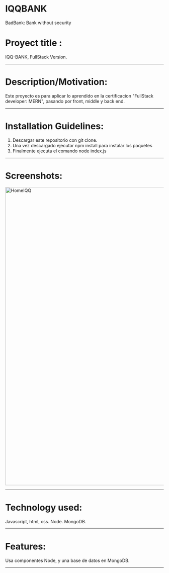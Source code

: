 # IQQBANK
BadBank: Bank without security

<h1>Proyect title : </h1>
IQQ-BANK, FullStack Version.
<hr>

<h1>Description/Motivation:</h1>

Este proyecto es para aplicar lo aprendido en la certificacion "FullStack developer: MERN", pasando por front, middle y back end.
<hr>
<h1>Installation Guidelines:</h1>
<ol>
<li>Descargar este repositorio con git clone.</li>
<li>Una vez descargado ejecutar npm install para instalar los paquetes</li>
<li>Finalmente ejecuta el comando node index.js </li>
</ol>
<hr>
<h1>Screenshots:</h1>
<img width="949" alt="HomeIQQ" src="https://user-images.githubusercontent.com/92893596/185465948-d4a895c2-5565-4bc8-8eb6-8a2ab63cd8dc.png">

<hr>
<h1>Technology used:</h1>

Javascript, html, css.
Node.
MongoDB.
<hr>
<h1>Features: </h1>
Usa componentes Node, y una base de datos en MongoDB.
<hr>

